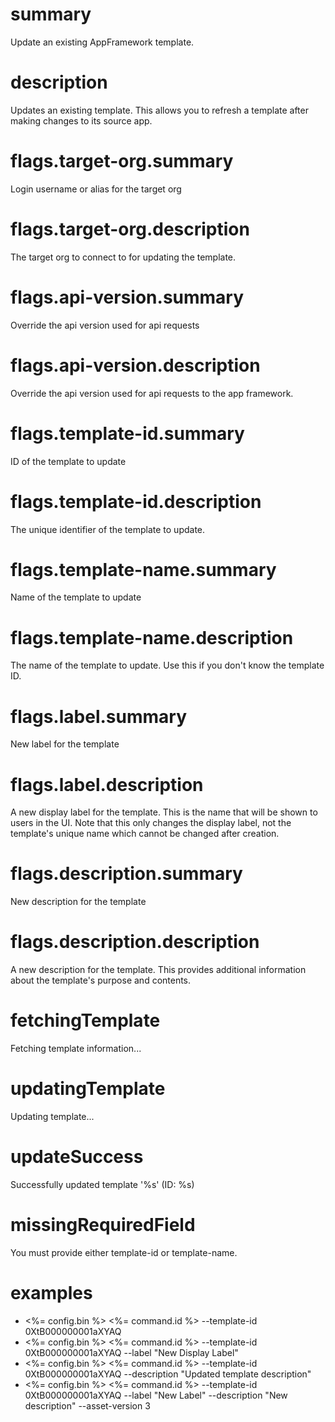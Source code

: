 # summary

Update an existing AppFramework template.

# description

Updates an existing template. This allows you to refresh a template after making changes to its source app.

# flags.target-org.summary

Login username or alias for the target org

# flags.target-org.description

The target org to connect to for updating the template.

# flags.api-version.summary

Override the api version used for api requests

# flags.api-version.description

Override the api version used for api requests to the app framework.

# flags.template-id.summary

ID of the template to update

# flags.template-id.description

The unique identifier of the template to update.

# flags.template-name.summary

Name of the template to update

# flags.template-name.description

The name of the template to update. Use this if you don't know the template ID.

# flags.label.summary

New label for the template

# flags.label.description

A new display label for the template. This is the name that will be shown to users in the UI. Note that this only changes the display label, not the template's unique name which cannot be changed after creation.

# flags.description.summary

New description for the template

# flags.description.description

A new description for the template. This provides additional information about the template's purpose and contents.

# fetchingTemplate

Fetching template information...

# updatingTemplate

Updating template...

# updateSuccess

Successfully updated template '%s' (ID: %s)

# missingRequiredField

You must provide either template-id or template-name.

# examples

- <%= config.bin %> <%= command.id %> --template-id 0XtB000000001aXYAQ
- <%= config.bin %> <%= command.id %> --template-id 0XtB000000001aXYAQ --label "New Display Label"
- <%= config.bin %> <%= command.id %> --template-id 0XtB000000001aXYAQ --description "Updated template description"
- <%= config.bin %> <%= command.id %> --template-id 0XtB000000001aXYAQ --label "New Label" --description "New description" --asset-version 3
